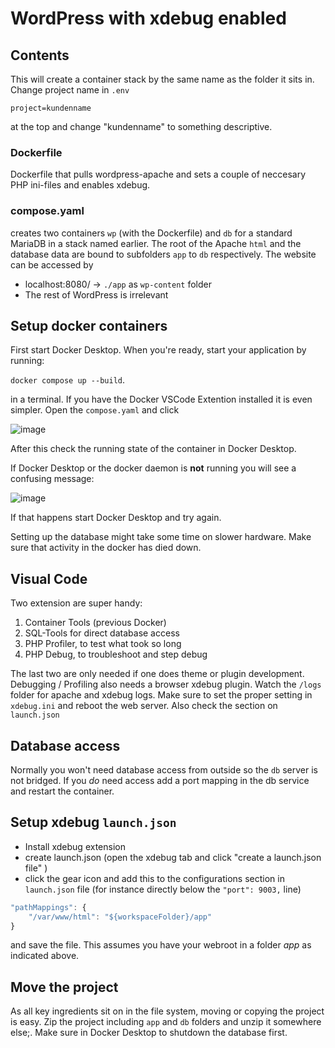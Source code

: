 # WordPress with xdebug enabled

## Contents

This will create a container stack by the same name as the folder it sits in. Change project name in `.env`

```env
project=kundenname
```

at the top and change "kundenname" to something descriptive.

### Dockerfile

Dockerfile that pulls wordpress-apache and sets a couple of neccesary PHP ini-files and enables xdebug.

### compose.yaml

creates two containers `wp` (with the Dockerfile) and `db` for a standard MariaDB in a stack named earlier. The root of the Apache `html` and the database data are bound to subfolders `app`  to `db` respectively. The website can be accessed by

* localhost:8080/ → `./app` as `wp-content` folder
* The rest of WordPress is irrelevant

## Setup docker containers

First start Docker Desktop. When you're ready, start your application by running:

`docker compose up --build`.

in a terminal. If you have the Docker VSCode Extention installed it is even simpler. Open the `compose.yaml` and  click 

![image](https://github.com/user-attachments/assets/b2668f04-ad4b-4734-a777-9f0c37864da9)

After this check the running state of the container in Docker Desktop.

If Docker Desktop or the docker daemon is __not__ running you will see a confusing message:

![image](https://github.com/user-attachments/assets/22db1c2d-e93e-4eb7-bcf4-92cc40c3bf93)

If that happens start Docker Desktop and try again.

Setting up the database might take some time on slower hardware. Make sure that activity in the docker has died down.

## Visual Code

Two extension are super handy:

 1) Container Tools (previous Docker)
 2) SQL-Tools for direct database access
 3) PHP Profiler, to test what took so long
 4) PHP Debug, to troubleshoot and step debug

The last two are only needed if one does theme or plugin development. Debugging / Profiling also needs a browser xdebug plugin. Watch the `/logs` folder for apache and xdebug logs. Make sure to set the proper setting in `xdebug.ini` and reboot the web server. Also check the section on `launch.json`

## Database access

Normally you won't need database access from outside so the `db` server is not bridged. If you _do_ need access add a port mapping in the db service and restart the container.

## Setup xdebug `launch.json`

* Install xdebug extension
* create launch.json (open the xdebug tab and click "create a launch.json file" )
* click the gear icon and add this to the configurations section in `launch.json` file (for instance directly below the `"port": 9003,` line)

```js
"pathMappings": {
    "/var/www/html": "${workspaceFolder}/app"
}
```

and save the file. This assumes you have your webroot in a folder _app_ as indicated above.

## Move the project

As all key ingredients sit on in the file system, moving or copying the project is easy. Zip the project including `app` and `db` folders and unzip it somewhere else;. Make sure in Docker Desktop to shutdown the database first.
